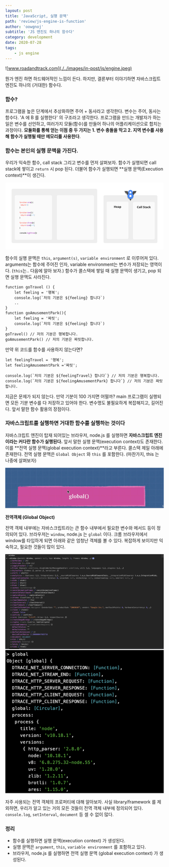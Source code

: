 ```yaml
---
layout: post
title: 'JavaScript, 실행 문맥'
path: 'review/js-engine-is-function'
author: 'oowgnoj'
subtitle: 'JS 엔진도 하나의 함수다'
category: development
date: 2020-07-28
tags:
    - js engine
---
```




![www.roadandtrack.com](./../images/in-post/js/engine.jpeg)

뭔가 엔진 하면 하드웨어적인 느낌이 든다. 하지만, 결론부터 이야기하면 자바스크립트 엔진도 하나의 (거대한) 함수다.

### 함수?

프로그램을 높은 단계에서 추상화하면 주어 + 동사라고 생각한다. 변수는 주어, 동사는 함수다. 'A 에 B 를 실행한다' 의 구조라고 생각한다. 프로그램을 만드는 개발자가 하는 일은 변수를 선언하고, 여러가지 모듈(함수)를 만들어 하나의 어플리케이션으로 합치는 과정이다.
**모듈화를 통해 얻는 이점 중 두 가지는 1. 변수 충돌을 막고  2. 지역 변수를 사용해 함수가 실행될 때만 메모리를 사용한다**. 

### 함수는 본인의 실행 문맥을 가진다.

우리가 익숙한 함수, call stack 그리고 변수를 먼저 살펴보자. 함수가 실행되면 call stack에 쌓이고 `return` 시 pop 된다. 더불어 함수가 실행되면 **실행 문맥(Execution context)**이 생긴다.

![콜 스택 (출처 how-havascript-works DEV)](./../images/in-post/js/callstack.gif)


함수의 실행 문맥은 `this`, `argument(s)`, `variable environment` 로 이루어져 있다. arguments는 함수에 주어진 인자, variable environment는 변수가 저장되는 영역이다. (`this`는.. 다음에 알아 보자.) 함수가 콜스택에 쌓일 때 실행 문맥이 생기고, pop 되면 실행 문맥도 사라진다. 

````
function goTravel () {
	let feeling = '행복';
	console.log(`저의 기분은 ${feeling} 합니다`)
	..
}
function goAmusementPark(){
	let feeling = '짜릿';
	console.log(`저의 기분은 ${feeling} 합니다`)
}
goTravel() // 저의 기분은 행복합니다.
goAmusementPark() // 저의 기분은 짜릿합니다.
````

만약 위 코드를 함수를 사용하지 않는다면? 

````
let feelingTravel = '행복';
let feelingAmusementPark ='짜릿';

console.log(`저의 기분은 ${feelingTravel} 합니다`} // 저의 기분은 행복합니다.
console.log(`저의 기분은 ${feelingAmusementPark} 합니다`} // 저의 기분은 짜릿합니다.

````

지금은 문제가 되지 않는다. 만약 기분이 100 가지면 어떨까? main 프로그램이 실행되면 모든 기분 변수를 다 저장하고 있어야 한다. 변수명도 불필요하게 복잡해지고, 길어진다. 앞서 말한 함수 활용의 장점이다.

### 자바스크립트를 실행하면 거대한 함수를 실행하는 것이다

자바스크립트 엔진이 탑재 되어있는 브라우저, node.js 를 실행하면 **자바스크립트 엔진이라는 커다란 함수가 실행된다.** 앞서 말한 실행 문맥(execution context)도 존재한다. 이를 **전역 실행 문맥(global execution context)**라고 부른다. 콜스택 제일 아래에 존재한다. 전역 실행 문맥은 `Global Object` 와 `this` 를 포함한다. (마찬가지, this 는 나중에 살펴보자)

![전역 실행 문맥 (출처 advanced js concept-udemy)](./../images/in-post/js/global_exe_ctx.png)


**전역객체 (Global Object)**

전역 객체 내부에는 자바스크립트라는 큰 함수 내부에서 필요한 변수와 메서드 등이 정의되어 있다. 브라우저는  `window`, node.js 는 `global` 이다. 크롬 브라우저에서 window를 타입하게 되면 아래와 같은 엄청난 객체를 볼 수 있다. 복잡하게 보이지만 익숙하고, 필요한 것들이 많이 있다.

![브라우저의 경우 window](./../images/in-post/js/web_console.png)
![node의 경우 global](./../images/in-post/js/node_console.png)

자주 사용되는 전역 객체의 프로퍼티에 대해 알아보자. 사실 library/framework 를 제외하면, 우리가 알고 있는 거의 모든 것들이 전역 객체 내부에 정의되어 있다. `console.log`, `setInterval`, `document` 등 셀 수 없이 많다.


### 정리
- 함수를 실행하면 실행 문맥(execution context) 가 생성된다.
- 실행 문맥은 `argument`, `this`, `variable environment` 를 포함하고 있다.
- 브라우저, node.js 를 실행하면 전역 실행 문맥 (global execution context) 가 생성된다.

